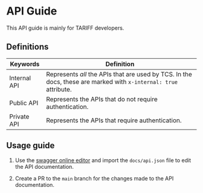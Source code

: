 # API Guide

This API guide is mainly for TARIFF developers.

## Definitions

| Keywords | Definition |
| --- | --- |
| Internal API | Represents _all_ the APIs that are used by TCS. In the docs, these are marked with `x-internal: true` attribute. |
| Public API | Represents the APIs that do not require authentication. |
| Private API | Represents the APIs that require authentication. |

## Usage guide

1. Use the [swagger online editor](https://dsaid.stoplight.io/studio/tcs-ui) and import the `docs/api.json` file to edit the API documentation.

2. Create a PR to the `main` branch for the changes made to the API documentation.
